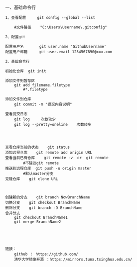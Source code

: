 一、基础命令行
    
    1、查看配置     git config --global --list

        #文件路径    "C:\Users\Username\.gitconfig"

    2、配置git

    配置用户名       git user.name 'GithubUsername'
    配置用户邮箱     git user.email 1234567890@xxx.com

    3、基础命令行

    初始化仓库  git init

    添加文件到暂存区
        git add filename.filetype       
            #*.filetype

    添加文件到仓库
        git commit -m "提交内容说明"

    查看提交日志
        git log     次数较少
        git log --pretty=oneline    次数较多

    


    查看仓库当前的状态    git status
    添加远程仓库    git remote add origin URL
    查看当前已有仓库    git remote -v  or  git remote
            #不建议git remote
    推送到远程仓库  git push -u origin master
            #默认master分支
    克隆仓库    git clone URL



    创建新的分支    git branch NowBranchName
    切换分支    git checkout BranchName
    删除分支    git branch -D BranchName
    合并分支    
        git checkout BranchName1
        git merge BranchName2
    




    链接：
        github ： https://github.com/
        清华大学镜像开源 ：https://mirrors.tuna.tsinghua.edu.cn/
